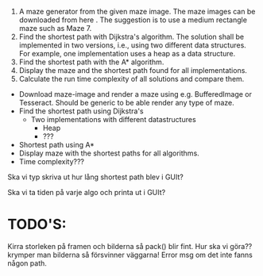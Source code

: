 
1. A maze generator from the given maze image. The maze images can be downloaded from here . The suggestion is to use a medium rectangle maze such as Maze 7.
2. Find the shortest path with Dijkstra's algorithm. The solution shall be implemented in two versions, i.e., using two different data structures. For example, one implementation uses a heap as a data structure.
3. Find the shortest path with the A* algorithm.
4. Display the maze and the shortest path found for all implementations.
5. Calculate the run time complexity of all solutions and compare them.


- Download maze-image and render a maze using e.g. BufferedImage or Tesseract. Should be generic to be able
  render any type of maze.
- Find the shortest path using Dijkstra's
  - Two implementations with different datastructures 
    - Heap
    - ???
- Shortest path using A*
- Display maze with the shortest paths for all algorithms. 
- Time complexity??? 



Ska vi typ skriva ut hur lång shortest path blev i GUIt?

Ska vi ta tiden på varje algo och printa ut i GUIt?

# TODO'S:
Kirra storleken på framen och bilderna så pack() blir fint. Hur ska vi göra?? krymper man bilderna så försvinner väggarna!
Error msg om det inte fanns någon path.
